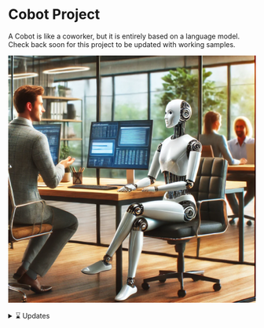 # Cobot Project
A Cobot is like a coworker, but it is entirely based on a language model. Check back soon for this project to be updated with working samples.  

![SCreenshot of a Cobot](/media/Cobot.webp)

<details>  

<summary>⌛ Updates</summary>
  
## Index

2.24.25 - [chatbot-with-memory.py](/samples/chatbot-with-memory.py) is a recently released script that deploys a powerful memory capable agent to store conversations for later analysis. It also uses recursive recalling to build memory states from summaries of previous memory states (An inception of LLM agents, one summarizing and another interacting with the user).  

[STT_AI.ipynb](/samples/STT_AI.pynb) is a jupyter notebook that contains a working sample of the Speech to Text LLM summarization task. (Currently tested and working.)\
\
[Tinytroupe_analyzer.py](/samples/Tinytroupe_analyzer.py) is an exercise in using Microsoft's TinyTroupe to deploy agent brainstorming sessions. This is purely for educational purposes only.\
\
[Vision_AI.pynb](/samples/Vision_AI.pynb) is a jupyter notebook that contains a working sample of the Open AI Vision engine. (Currently tested and working.)\
\
Helium_AI.pynb *will* be a jupyter notebook that contains a working sample of Helium web navigation functions to run in tandem with the Open AI text generator engine.
(Currently in development.)

</details>
